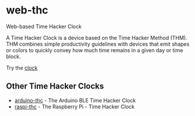 # web-thc
Web-based Time Hacker Clock

A Time Hacker Clock is a device based on the Time Hacker Method (THM). THM combines simple productivity guidelines with devices that emit shapes or colors to quickly convey how much time remains in a given day or time block.

Try the [clock](https://pnxtech.github.io/web-thc)

## Other Time Hacker Clocks

* [arduino-thc](https://github.com/pnxtech/arduino-thc) - The Arduino BLE Time Hacker Clock
* [raspi-thc](https://github.com/pnxtech/raspi-thc) - The Raspberry Pi - Time Hacker Clock



